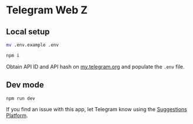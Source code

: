 # Telegram Web Z

## Local setup

```sh
mv .env.example .env

npm i
```

Obtain API ID and API hash on [my.telegram.org](https://my.telegram.org) and populate the `.env` file.

## Dev mode

```sh
npm run dev
```

If you find an issue with this app, let Telegram know using the [Suggestions Platform](https://bugs.telegram.org/c/4002).
